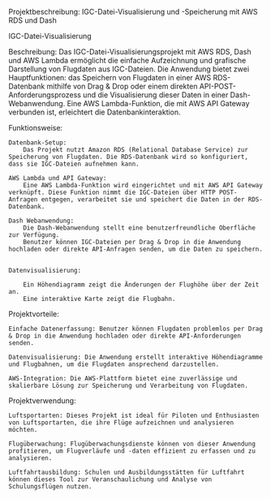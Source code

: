 Projektbeschreibung: IGC-Datei-Visualisierung und -Speicherung mit AWS RDS und Dash

IGC-Datei-Visualisierung

Beschreibung:
Das IGC-Datei-Visualisierungsprojekt mit AWS RDS, Dash und AWS Lambda ermöglicht die einfache Aufzeichnung und grafische Darstellung von Flugdaten aus IGC-Dateien. Die Anwendung bietet zwei Hauptfunktionen: das Speichern von Flugdaten in einer AWS RDS-Datenbank mithilfe von Drag & Drop oder einem direkten API-POST-Anforderungsprozess und die Visualisierung dieser Daten in einer Dash-Webanwendung. Eine AWS Lambda-Funktion, die mit AWS API Gateway verbunden ist, erleichtert die Datenbankinteraktion.

Funktionsweise:

    Datenbank-Setup:
        Das Projekt nutzt Amazon RDS (Relational Database Service) zur Speicherung von Flugdaten. Die RDS-Datenbank wird so konfiguriert, dass sie IGC-Dateien aufnehmen kann.

    AWS Lambda und API Gateway:
        Eine AWS Lambda-Funktion wird eingerichtet und mit AWS API Gateway verknüpft. Diese Funktion nimmt die IGC-Dateien über HTTP POST-Anfragen entgegen, verarbeitet sie und speichert die Daten in der RDS-Datenbank.

    Dash Webanwendung:
        Die Dash-Webanwendung stellt eine benutzerfreundliche Oberfläche zur Verfügung.
        Benutzer können IGC-Dateien per Drag & Drop in die Anwendung hochladen oder direkte API-Anfragen senden, um die Daten zu speichern.
        

    Datenvisualisierung:
        
        Ein Höhendiagramm zeigt die Änderungen der Flughöhe über der Zeit an.
        Eine interaktive Karte zeigt die Flugbahn.

Projektvorteile:

    Einfache Datenerfassung: Benutzer können Flugdaten problemlos per Drag & Drop in die Anwendung hochladen oder direkte API-Anforderungen senden.

    Datenvisualisierung: Die Anwendung erstellt interaktive Höhendiagramme und Flugbahnen, um die Flugdaten ansprechend darzustellen.

    AWS-Integration: Die AWS-Plattform bietet eine zuverlässige und skalierbare Lösung zur Speicherung und Verarbeitung von Flugdaten.

Projektverwendung:

    Luftsportarten: Dieses Projekt ist ideal für Piloten und Enthusiasten von Luftsportarten, die ihre Flüge aufzeichnen und analysieren möchten.

    Flugüberwachung: Flugüberwachungsdienste können von dieser Anwendung profitieren, um Flugverläufe und -daten effizient zu erfassen und zu analysieren.

    Luftfahrtausbildung: Schulen und Ausbildungsstätten für Luftfahrt können dieses Tool zur Veranschaulichung und Analyse von Schulungsflügen nutzen.
